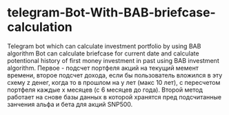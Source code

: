 # telegram-Bot-With-BAB-briefcase-calculation
Telegram bot which can calculate investment portfolio by using BAB algorithm
Bot can calculate briefcase for current date and calculate potentional history of first money investment in past using BAB investment algorithm.
Первое - подсчет портфеля акций на текущий мемент времени, второе подсчет дохода, если бы пользователь вложился в эту схему z денег, когда то в прошлом на y лет (макс 10 лет), с пересчетом портфеля каждые x месяцев (с 6 месяцев до года).
Второй метод работает на снове базы данных в которой хранятся пред подсчитанные занчения альфа и бета для акций SNP500.
